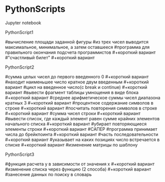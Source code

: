 # PythonScripts
Jupyter notebook


PythonScript1

#вычисление площади заданной фигуры
#из трех чисел выводится максимальное, минимальное, а затем оставшееся
#программа для правильного окончания подсчета программистов
#+короткий вариант
#"счастливый билет"
#+короткий вариант


PythonScript2

#сумма целых чисел до первого введенного 0
#+короткий вариант
#находит наименьшее число кратное двум введенным
#+короткий вариант
#цикл на введенное число(c break и continue)
#+короткий вариант
#вывести фрагмент таблицы умнощения в виде блока
#+короткий вариант
#среднее арифметическое суммы чисел диапазона кратных 3
#+короткий вариант
#процентное содержание символов в строке
#+короткий вариант
#посчитать повторения символов в строке
#+короткий вариант
#сумма чисел строки
#+короткий вариант
#вывести список, где каждый элемент равен сумме крайних элементов начального списка
#+короткий вариант
#убирает повторяющиеся элементы строки
#+короткий вариант
#САПЕР
#программа принимает числа до брейкпоинта
#+короткий вариант
#часть последовательности
#+короткий вариант
#указывает на каких позициях число встречается в списке
#+короткий вариант
#изменение матрицы по шаблону


PythonScript3

#функция расчета у в зависимости от значения х
#+короткий вариант
#изменение списка через функцию (2 способа)
#+короткий вариант
#занесение данных по поиску в словарь







